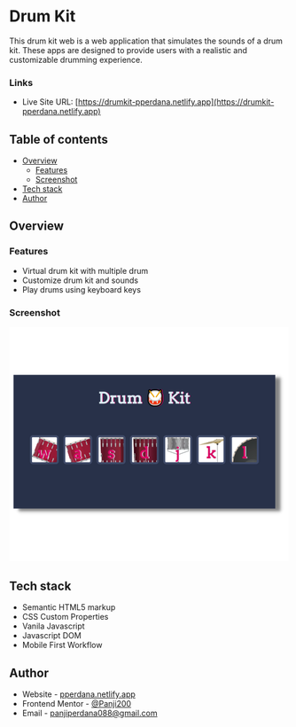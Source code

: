 # Drum Kit

This drum kit web is a web application that simulates the sounds of a drum kit. These apps are designed to provide users with a realistic and customizable drumming experience.

### Links

- Live Site URL: [https://drumkit-pperdana.netlify.app](https://drumkit-pperdana.netlify.app)

## Table of contents
  - [Overview](#overview)
    - [Features](#features)
    - [Screenshot](#screenshot)
  - [Tech stack](#tech-stack)
  - [Author](#author)
  

## Overview

### Features

- Virtual drum kit with multiple drum
- Customize drum kit and sounds
- Play drums using keyboard keys

### Screenshot

![](./images/drum-kit.png)

## Tech stack

- Semantic HTML5 markup
- CSS Custom Properties
- Vanila Javascript
- Javascript DOM
- Mobile First Workflow

## Author

- Website - [pperdana.netlify.app](https://pperdana.netlify.app)
- Frontend Mentor - [@Panji200](https://www.frontendmentor.io/profile/Panji200)
- Email - panjiperdana088@gmail.com
